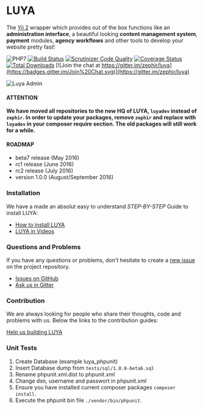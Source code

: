 LUYA
====

The [Yii 2](https://github.com/yiisoft/yii2) wrapper which provides out of the box functions like an **administration interface**, a beautiful looking **content management system**, **payment** modules, **agency workflows** and other tools to develop your website pretty fast!

![PHP7](https://img.shields.io/badge/php7-yes-green.svg)
[![Build Status](https://travis-ci.org/luyadev/luya.svg?branch=master)](https://travis-ci.org/luyadev/luya)
[![Scrutinizer Code Quality](https://scrutinizer-ci.com/g/luyadev/luya/badges/quality-score.png?b=master)](https://scrutinizer-ci.com/g/luyadev/luya/?branch=master)
[![Coverage Status](https://coveralls.io/repos/github/luyadev/luya/badge.svg?branch=master)](https://coveralls.io/github/luyadev/luya?branch=master)
[![Total Downloads](https://poser.pugx.org/zephir/luya/downloads)](https://packagist.org/packages/zephir/luya) 
[![Join the chat at https://gitter.im/zephir/luya](https://badges.gitter.im/Join%20Chat.svg)](https://gitter.im/zephir/luya)

![Luya Admin](https://raw.githubusercontent.com/luyadev/luya/master/docs/guide1.0/img/luya-beta5.png)

#### ATTENTION

**We have moved all repositories to the new HQ of LUYA, `luyadev` instead of `zephir`. In order to update your packages, remove `zephir` and replace with `luyadev` in your composer require section. The old packages will still work for a while.**

#### ROADMAP

+ beta7 release (May 2016)
+ rc1 release (June 2016)
+ rc2 release (July 2016)
+ version 1.0.0 (August/September 2016)

### Installation

We have a made an absolut easy to understand *STEP-BY-STEP* Guide to install LUYA:

+ [How to install LUYA](https://luya.io)
+ [LUYA in Videos](https://luya.io/en/video-tutorials)

### Questions and Problems

If you have any questions or problems, don't hesitate to create a [new issue](https://github.com/zephir/luya/issues/new) on the project repository.

+ [Issues on GitHub](https://github.com/luyadev/luya/issues)
+ [Ask us in Gitter](https://gitter.im/luyadev/luya)

### Contribution

We are always looking for people who share their thoughts, code and problems with us. Below the links to the contribution guides:

[Help us building LUYA](https://luya.io/en/guide/luya-collaboration)

### Unit Tests

1. Create Database (example luya_phpunit)
2. Insert Database dump from `tests/sql/1.0.0-beta6.sql`
3. Rename phpunit.xml.dist to phpunit.xml
4. Change dsn, username and passwort in phpunit.xml
5. Ensure you have installed current composer packages `composer install`.
6. Execute the phpunit bin file `./vendor/bin/phpunit`.
